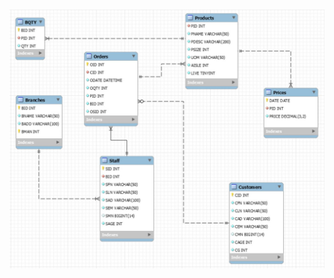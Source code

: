 
<h1 align="center"><img src="https://github.com/mzmacaulaydb/stock/blob/884b1983d488bd89aaa7ec92969b670e38508df9/ERD.JPG"></h1>
<p align="center">
